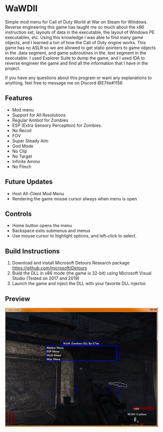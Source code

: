 # WaWDll
Simple mod menu for Call of Duty World at War on Steam for Windows. Reverse engineering this game has taught me so much about the x86 instruction set, layouts of data in the executable, the layout of Windows PE executables, etc. Using this knowledge I was able to find many game objects, and I learned a ton of how the Call of Duty engine works. This game has no ASLR so we are allowed to get static pointers to game objects in the .data segment, and game subroutines in the .text segment in the executable. I used Explorer Suite to dump the game, and I used IDA to reverse engineer the game and find all the information that I have in the project.

If you have any questions about this program or want any explanations to anything, feel free to message me on Discord @E7ite#1156

## Features
- Mod menu
- Support for All Resolutions
- Regular Aimbot for Zombies
- ESP (Extra Sensory Perception) for Zombies.
- No Recoil
- FOV
- Super Steady Aim
- God Mode
- No Clip
- No Target
- Infinite Ammo
- No Flinch

## Future Updates
- Host All-Client Mod Menu
- Rendering the game mouse cursor always when menu is open

## Controls
- Home button opens the menu
- Backspace exits submenus and menus
- Use mouse cursor to highlight options, and left-click to select.

## Build Instructions
1. Download and install Microsoft Detours Research package https://github.com/microsoft/Detours
2. Build the DLL in x86 mode (the game is 32-bit) using Microsoft Visual Studio (Tested on 2017 and 2019)
3. Launch the game and inject the DLL with your favorite DLL injector.

## Preview
![](/screenshot.png)
